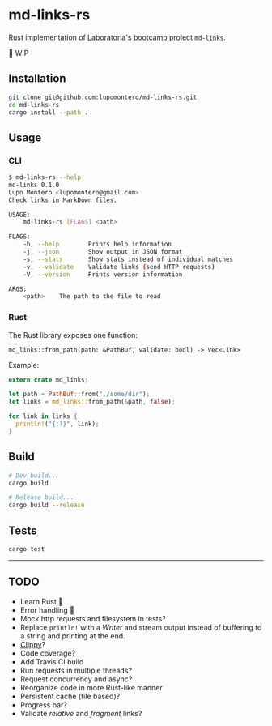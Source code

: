 # md-links-rs

Rust implementation of [Laboratoria's bootcamp project `md-links`](https://github.com/Laboratoria/curricula-js/tree/master/projects/04-md-links).

:construction: WIP

## Installation

```sh
git clone git@github.com:lupomontero/md-links-rs.git
cd md-links-rs
cargo install --path .
```

## Usage

### CLI

```sh
$ md-links-rs --help
md-links 0.1.0
Lupo Montero <lupomontero@gmail.com>
Check links in MarkDown files.

USAGE:
    md-links-rs [FLAGS] <path>

FLAGS:
    -h, --help        Prints help information
    -j, --json        Show output in JSON format
    -s, --stats       Show stats instead of individual matches
    -v, --validate    Validate links (send HTTP requests)
    -V, --version     Prints version information

ARGS:
    <path>    The path to the file to read
```

### Rust

The Rust library exposes one function:

`md_links::from_path(path: &PathBuf, validate: bool) -> Vec<Link>`

Example:

```rust
extern crate md_links;

let path = PathBuf::from("./some/dir");
let links = md_links::from_path(&path, false);

for link in links {
  println!("{:?}", link);
}
```

## Build

```sh
# Dev build...
cargo build

# Release build...
cargo build --release
```

## Tests

```sh
cargo test
```

***

## TODO

* Learn Rust 🦀
* Error handling :see_no_evil:
* Mock http requests and filesystem in tests?
* Replace `println!` with a _Writer_ and stream output instead of buffering to a
  string and printing at the end.
* [Clippy](https://github.com/rust-lang/rust-clippy)?
* Code coverage?
* Add Travis CI build
* Run requests in multiple threads?
* Request concurrency and async?
* Reorganize code in more Rust-like manner
* Persistent cache (file based)?
* Progress bar?
* Validate _relative_ and _fragment_ links?
